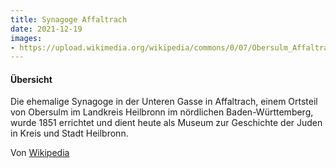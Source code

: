 ```yaml
---
title: Synagoge Affaltrach
date: 2021-12-19
images: 
- https://upload.wikimedia.org/wikipedia/commons/0/07/Obersulm_Affaltrach_Synagoge_20061126.jpg
---
```


#### Übersicht

Die ehemalige Synagoge in der Unteren Gasse in Affaltrach, einem Ortsteil von Obersulm im Landkreis Heilbronn im nördlichen Baden-Württemberg, wurde 1851 errichtet und dient heute als Museum zur Geschichte der Juden in Kreis und Stadt Heilbronn.

Von [Wikipedia](https://de.wikipedia.org/wiki/Synagoge_Affaltrach)